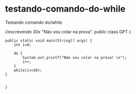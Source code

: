 # testando-comando-do-while
Testando comando do/while

//escrevendo 30x "Não vou colar na prova".
public class GPT {

	public static void main(String[] args) {
		int i=0;
		
		do {
			System.out.printf("Não vou colar na prova! \n");
			i++;
		}
		while(i<=30);
	}


	}


